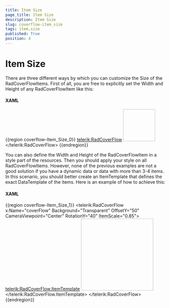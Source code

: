 ```yaml
---
title: Item Size
page_title: Item Size
description: Item Size
slug: coverflow-item_size
tags: item,size
published: True
position: 4
---
```


# Item Size

There are three different ways by which you can customize the Size of the RadCoverFlowItems. First of all, you are free to explicitly set the Width and Height of any RadCoverFlowItem like this:

#### __XAML__

{{region coverflow-Item_Size_0}}
	<telerik:RadCoverFlow>
	        <Image Source="/CoverFlow/Images/01.png" Stretch="None" Width="100" Height="100" />
	</telerik:RadCoverFlow>
{{endregion}}

You can also define the Width and Height of the RadCoverFlowItem in a style part of the resources. Then you should apply your style on all RadCoverFlowItems. However, none of the previous examples are not a good solution if you have a dynamic data or data with more than 3-4 items. In this scenario, you should better create an ItemTemplate that defines the exact DataTemplate of the items. Here is an example of how to achieve this:

#### __XAML__

{{region coverflow-Item_Size_1}}
	<telerik:RadCoverFlow x:Name="coverFlow" Background="Transparent" OffsetY="50" CameraViewpoint="Center" RotationY="40" ItemScale="0.85">
	       <telerik:RadCoverFlow.ItemTemplate>
	               <DataTemplate>
	                     <Image Source="{Binding}" Width="225" Height="225" Stretch="Uniform" telerik:RadCoverFlow.EnableLoadNotification="True" />
	               </DataTemplate>
	       </telerik:RadCoverFlow.ItemTemplate>
	</telerik:RadCoverFlow>
{{endregion}}


